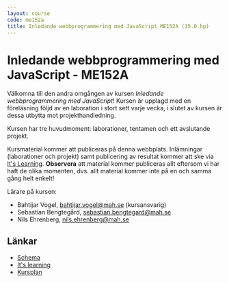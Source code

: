 ```yaml
---
layout: course
code: me152a
title: Inledande webbprogrammering med JavaScript ME152A (15.0 hp)
---
```


# Inledande webbprogrammering med JavaScript - ME152A

Välkomna till den andra omgången av kursen _Inledande webbprogrammering med JavaScript_! Kursen är upplagd med en föreläsning följd av en laboration i stort sett varje vecka, i slutet av kursen är dessa utbytta mot projekthandledning.

Kursen har tre huvudmoment: laborationer, tentamen och ett avslutande projekt.

Kursmaterial kommer att publiceras på denna webbplats. Inlämningar (laborationer och projekt) samt publicering av resultat kommer att ske via [It's Learning][itslearning]. **Observera** att material kommer publiceras allt eftersom vi har haft de olika momenten, dvs. allt material kommer inte på en och samma gång helt enkelt!

Lärare på kursen:

- Bahtijar Vogel, bahtijar.vogel@mah.se (kursansvarig)
- Sebastian Bengtegård, sebastian.bengtegard@mah.se 
- Nils Ehrenberg, nils.ehrenberg@mah.se

## Länkar

* [Schema][schema]
* [It's learning][itslearning]
* [Kursplan][kursplan]

[kursplan]: /courses/me152a/syllabus.html "Gå till kursplanen"
[schema]: http://schema.mah.se/setup/jsp/Schema.jsp?startDatum=idag&intervallTyp=m&intervallAntal=6&sokMedAND=false&sprak=SV&resurser=k.ME152A-20161-68025-%2C "Gå till schemat"
[itslearning]: https://mah.itslearning.com/elogin/ "Gå till It's learning"

